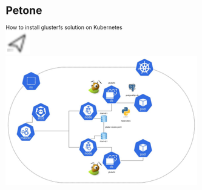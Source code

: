 # Petone
How to install glusterfs solution on Kubernetes  
[![GitHub release](screenshot/release-v0.1.png)](https://github.com/crunchydevops/petone/releases)  
![k8s-gluster](screenshot/glusterfs-postgresql.jpg)
